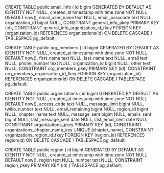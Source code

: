 CREATE TABLE public.email_info (
  id bigint GENERATED BY DEFAULT AS IDENTITY NOT NULL,
  created_at timestamp with time zone NOT NULL DEFAULT now(),
  email_user_name text NULL,
  email_passcode text NULL,
  organization_id bigint NULL,
  CONSTRAINT general_info_pkey PRIMARY KEY (id),
  CONSTRAINT general_info_organization_id_fkey FOREIGN KEY (organization_id) REFERENCES organizations(id) ON DELETE CASCADE
) TABLESPACE pg_default;

CREATE TABLE public.org_members (
  id bigint GENERATED BY DEFAULT AS IDENTITY NOT NULL,
  created_at timestamp with time zone NOT NULL DEFAULT now(),
  first_name text NULL,
  last_name text NULL,
  email text NULL,
  phone_number text NULL,
  organization_id bigint NULL,
  other text NULL,
  CONSTRAINT org_members_pkey PRIMARY KEY (id),
  CONSTRAINT org_members_organization_id_fkey FOREIGN KEY (organization_id) REFERENCES organizations(id) ON DELETE CASCADE
) TABLESPACE pg_default;

CREATE TABLE public.organizations (
  id bigint GENERATED BY DEFAULT AS IDENTITY NOT NULL,
  created_at timestamp with time zone NOT NULL DEFAULT now(),
  access_code text NULL,
  message_limit bigint NULL,
  twilio_number text NULL,
  email_remaining bigint NULL,
  region_id bigint NULL,
  chapter_name text NULL,
  message_sent bigint NULL,
  emails_sent bigint NULL,
  last_message_sent date NULL,
  last_email_sent date NULL,
  CONSTRAINT organizations_pkey PRIMARY KEY (id),
  CONSTRAINT organizations_chapter_name_key UNIQUE (chapter_name),
  CONSTRAINT organizations_region_id_fkey FOREIGN KEY (region_id) REFERENCES region(id) ON DELETE CASCADE
) TABLESPACE pg_default;

CREATE TABLE public.region (
  id bigint GENERATED BY DEFAULT AS IDENTITY NOT NULL,
  created_at timestamp with time zone NOT NULL DEFAULT now(),
  region text NULL,
  number text NULL,
  CONSTRAINT region_pkey PRIMARY KEY (id)
) TABLESPACE pg_default;

